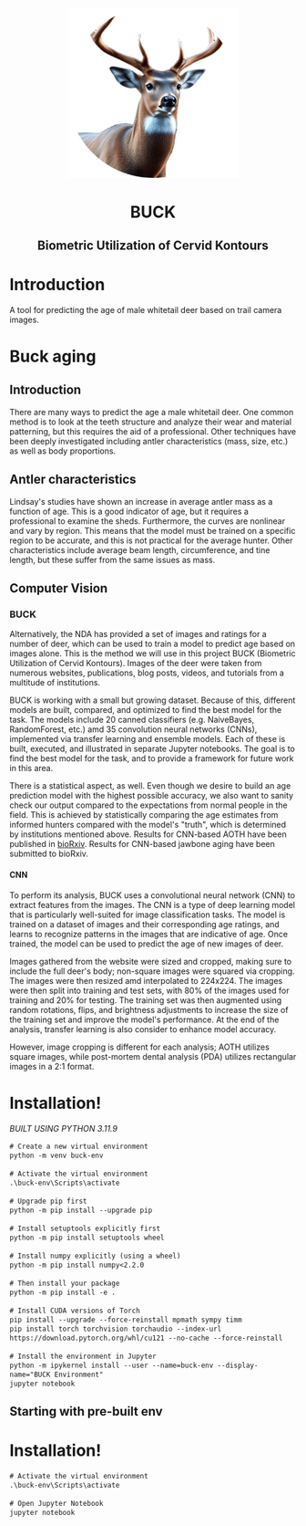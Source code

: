 <p align="center">
    <img src="docs/_static/logo.png" alt="BUCK Logo" width="300"/>
</p>
<h1 align="center">
    BUCK
</h1>
<h2 align="center">
    Biometric Utilization of Cervid Kontours
</h2>


# Introduction
A tool for predicting the age of male whitetail deer based on trail camera images.

# Buck aging
## Introduction
There are many ways to predict the age a male whitetail deer. One common method is to
look at the teeth structure and analyze their  wear and material patterning, but this
requires the aid of a professional. Other techniques have been deeply investigated
including antler characteristics (mass, size, etc.) as
well as body proportions.

## Antler characteristics
Lindsay's studies have shown an increase in average antler mass as a function of
age. This is a good indicator of age, but it requires a professional to examine the
sheds. Furthermore, the curves are nonlinear and vary by region. This means that
the model must be trained on a specific region to be accurate, and this is not
practical for the average hunter. Other characteristics include average beam length,
circumference, and tine length, but these suffer from the same issues as mass.

## Computer Vision
### BUCK
Alternatively, the NDA has provided a set of images and ratings for a number of
deer, which can be used to train a model to predict age based on images alone.
This is the method we will use in this project BUCK (Biometric Utilization of
Cervid Kontours). Images of the deer were taken from numerous websites,
publications, blog posts, videos, and tutorials from a multitude of 
institutions.

BUCK is working with a small but growing dataset. Because of this, different models
are built, compared, and optimized to find the best model for the task. The models
include 20 canned classifiers (e.g. NaiveBayes, RandomForest, etc.) amd 35
convolution neural networks (CNNs), implemented via transfer learning and ensemble
models. Each of these is built, executed, and illustrated in separate Jupyter notebooks.
The goal is to find the best model for the task, and to provide a framework for future
work in this area.

There is a statistical aspect, as well. Even though we desire to build an age
prediction model with the highest possible accuracy, we also want to sanity check
our output compared to the expectations from normal people in the field. This is
achieved by statistically comparing the age estimates from informed hunters compared
with the model's "truth", which is determined by institutions mentioned above.
Results for CNN-based AOTH have been published in [bioRxiv](https://www.biorxiv.org/content/10.1101/2025.07.01.662304v1).
Results for CNN-based jawbone aging have been submitted to bioRxiv.

#### CNN
To perform its analysis, BUCK uses a convolutional neural network (CNN) to extract
features from the images. The CNN is a type of deep learning model that is
particularly well-suited for image classification tasks. The model is trained on
a dataset of images and their corresponding age ratings, and learns to
recognize patterns in the images that are indicative of age. Once trained, the
model can be used to predict the age of new images of deer.

Images gathered from the website were sized and cropped, making sure to include the
full deer's body; non-square images were squared via cropping. The images were then
resized amd interpolated to 224x224. The images were then split into training and test
sets, with 80% of the images used for training and 20% for testing. The training
set was then augmented using random rotations, flips, and brightness adjustments
to increase the size of the training set and improve the model's performance. At
the end of the analysis, transfer learning is also consider to enhance model accuracy. 

However, image cropping is different for each analysis; AOTH utilizes square images, while
post-mortem dental analysis (PDA) utilizes rectangular images in a 2:1 format.

# Installation!
*BUILT USING PYTHON 3.11.9*
```
# Create a new virtual environment
python -m venv buck-env

# Activate the virtual environment
.\buck-env\Scripts\activate

# Upgrade pip first
python -m pip install --upgrade pip

# Install setuptools explicitly first
python -m pip install setuptools wheel

# Install numpy explicitly (using a wheel)
python -m pip install numpy<2.2.0

# Then install your package
python -m pip install -e .

# Install CUDA versions of Torch
pip install --upgrade --force-reinstall mpmath sympy timm
pip install torch torchvision torchaudio --index-url https://download.pytorch.org/whl/cu121 --no-cache --force-reinstall

# Install the environment in Jupyter
python -m ipykernel install --user --name=buck-env --display-name="BUCK Environment"
jupyter notebook

```

## Starting with pre-built env
# Installation!
```
# Activate the virtual environment
.\buck-env\Scripts\activate

# Open Jupyter Notebook
jupyter notebook

```
